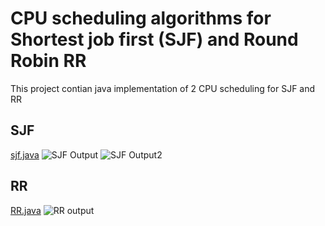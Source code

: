 # CPU scheduling algorithms for Shortest job first (SJF) and Round Robin RR
This project contian java implementation of 2 CPU scheduling for SJF and RR
## SJF
<a href= "https://github.com/mohamedelsayed112/Assignment/blob/main/SJF/src/com/company/Main.java">sjf.java</a>
![SJF Output](https://user-images.githubusercontent.com/128168258/225961801-bfe7d7cd-3a22-4227-95ec-967b444b2289.png)
![SJF Output2](https://user-images.githubusercontent.com/128168258/225962119-78626f68-92d1-4258-a93b-5b9d02bbc247.png)
## RR
<a href="https://github.com/mohamedelsayed112/Assignment/blob/main/RR/src/com/company/Main.java">RR.java</a>
![RR output](https://user-images.githubusercontent.com/128168258/225966057-d5990ffd-f983-41f5-ae42-a62528fa8b95.png)
